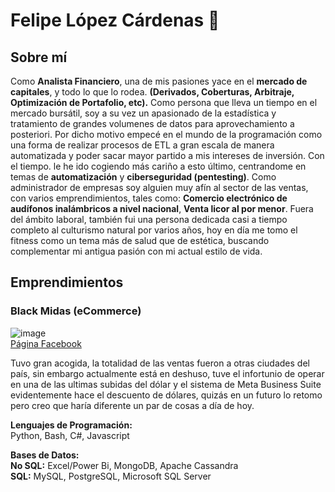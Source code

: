 # Felipe López Cárdenas 🐍

## Sobre mí

Como **Analista Financiero**, una de mis pasiones yace en el **mercado de capitales**, y todo lo que lo rodea. **(Derivados, Coberturas, Arbitraje, Optimización de Portafolio, etc).** Como persona que lleva un tiempo en el mercado bursátil, soy a su vez un apasionado de la estadística y tratamiento de grandes volumenes de datos para aprovechamiento a posteriori. Por dicho motivo empecé en el mundo de la programación como una forma de realizar procesos de ETL a gran escala de manera automatizada y poder sacar mayor partido a mis intereses de inversión. Con el tiempo. le he ido cogiendo más cariño a esto último, centrandome en temas de **automatización** y **ciberseguridad (pentesting)**. Como administrador de empresas soy alguien muy afín al sector de las ventas, con varios emprendimientos, tales como: **Comercio electrónico de audífonos inalámbricos a nivel nacional**, **Venta licor al por menor**. Fuera del ámbito laboral, también fui una persona dedicada casi a tiempo completo al culturismo natural por varios años, hoy en día me tomo el fitness como un tema más de salud que de estética, buscando complementar mi antigua pasión con mi actual estilo de vida.

## Emprendimientos

### Black Midas (eCommerce)

![image](https://github.com/user-attachments/assets/eed53641-eccc-4d49-ab2c-afb6069f06e4)
<br>
[Página Facebook](https://web.facebook.com/people/Black-Midas/100086835557408/) 

Tuvo gran acogida, la totalidad de las ventas fueron a otras ciudades del país, sin embargo actualmente está en deshuso, tuve el infortunio de operar en una de las ultimas subidas del dólar y el sistema de Meta Business Suite evidentemente hace el descuento de dólares, quizás en un futuro lo retomo pero creo que haría diferente un par de cosas a día de hoy.  


**Lenguajes de Programación:** <br>
Python, Bash, C#, Javascript

**Bases de Datos:**
<br>
**No SQL:** Excel/Power Bi, MongoDB, Apache Cassandra    <br> **SQL:** MySQL, PostgreSQL, Microsoft SQL Server



<!--
Exiled616/Exiled616 is a ✨ special ✨ repository because its `README.md` (this file) appears on your GitHub profile.
You can click the Preview link to take a look at your changes.
--->
